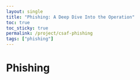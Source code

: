 ```yaml
---
layout: single
title: "Phishing: A Deep Dive Into the Operation"
toc: true
toc_sticky: true
permalink: /project/csaf-phishing
tags: ["phishing"]
---
```


# Phishing